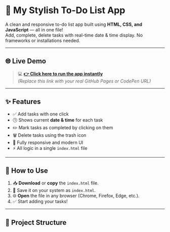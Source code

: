 # 📝 My Stylish To-Do List App

A clean and responsive to-do list app built using **HTML, CSS, and JavaScript** — all in one file!  
Add, complete, delete tasks with real-time date & time display. No frameworks or installations needed.

---

## 🌐 Live Demo

> 💻 **[👉 Click here to run the app instantly](https://sangram-tech.github.io/TODO-APP/
)**  
> *(Replace this link with your real GitHub Pages or CodePen URL)*

---

## ✨ Features

- ✅ Add tasks with one click
- 🕒 Shows current **date & time** for each task
- ✏️ Mark tasks as completed by clicking on them
- 🗑️ Delete tasks using the trash icon
- 🎨 Fully responsive and modern UI
- ⚡ All logic in a single `index.html` file

---

## 🚀 How to Use

1. 📥 **Download** or **copy** the `index.html` file.
2. 💾 Save it on your system as `index.html`.
3. 🌐 **Open** the file in any browser (Chrome, Firefox, Edge, etc.).
4. ✅ Start adding your tasks!

---

## 📁 Project Structure

